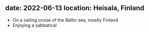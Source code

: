 date: 2022-06-13
location: Heisala, Finland
---
* On a sailing cruise of the Baltic sea, mostly Finland
* Enjoying a sabbatical
